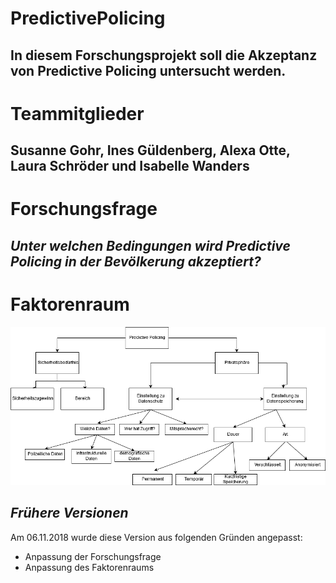 # PredictivePolicing
## In diesem Forschungsprojekt soll die Akzeptanz von Predictive Policing untersucht werden.

# Teammitglieder
## Susanne Gohr, Ines Güldenberg, Alexa Otte, Laura Schröder und Isabelle Wanders

# Forschungsfrage
## _Unter welchen Bedingungen wird Predictive Policing in der Bevölkerung akzeptiert?_

# Faktorenraum

![tooltip](images/Faktorenraum_PredictivePolicing.png)

## _Frühere Versionen_

Am 06.11.2018 wurde diese Version aus folgenden Gründen angepasst:
- Anpassung der Forschungsfrage
- Anpassung des Faktorenraums